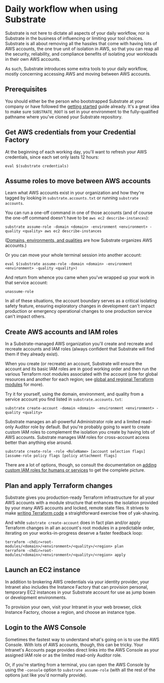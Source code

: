 # Daily workflow when using Substrate

Substrate is not here to dictate all aspects of your daily workflow, nor is Substrate in the business of influencing or limiting your tool choices. Substrate is all about removing all the hassles that come with having lots of AWS accounts, the one true unit of isolation in AWS, so that you can reap all the security, reliability, and compliance benefits of isolating your workloads in their own AWS accounts.

As such, Substrate introduces some extra tools to your daily workflow, mostly concerning accessing AWS and moving between AWS accounts.

## Prerequisites

You should either be the person who bootstrapped Substrate at your company or have followed the [getting started](getting-started.md) guide already. It's a great idea to make sure `SUBSTRATE_ROOT` is set in your environment to the fully-qualified pathname where you've cloned your Substrate repository.

## Get AWS credentials from your Credential Factory

At the beginning of each working day, you'll want to refresh your AWS credentials, since each set only lasts 12 hours:

```shell-session
eval $(substrate credentials)
```

## Assume roles to move between AWS accounts

Learn what AWS accounts exist in your organization and how they're tagged by looking in `substrate.accounts.txt` or running `substrate accounts`.

You can run a one-off command in one of those accounts (and of course the one-off command doesn't have to be `aws ec2 describe-instances`):

```shell-session
substrate assume-role -domain <domain> -environment <environment> -quality <quality> aws ec2 describe-instances
```

([Domains, environments, and qualities](../ref/domains-environments-qualities.md) are how Substrate organizes AWS accounts.)

Or you can move your whole terminal session into another account:

```shell-session
eval $(substrate assume-role -domain <domain> -environment <environment> -quality <quality>)
```

And return from whence you came when you've wrapped up your work in that service account:

```shell-session
unassume-role
```

In all of these situations, the account boundary serves as a critical isolating safety feature, ensuring exploratory changes in development can't impact production or emergency operational changes to one production service can't impact others.

## Create AWS accounts and IAM roles

In a Substrate-managed AWS organization you'll create and recreate and recreate accounts and IAM roles (always confident that Substrate will find them if they already exist).

When you create (or recreate) an account, Substrate will ensure the account and its basic IAM roles are in good working order and then run the various Terraform root modules associated with the account (one for global resources and another for each region; see [global and regional Terraform modules](ref/global-and-regional-terraform-modules.md) for more).

Try it for yourself, using the domain, environment, and quality from a service account you find listed in `substrate.accounts.txt`:

```shell-session
substrate create-account -domain <domain> -environment <environment> -quality <quality>
```

Substrate manages an all-powerful Administrator role and a limited read-only Auditor role by default. But you're probably going to want to create custom IAM roles to complement the isolation you create by having lots of AWS accounts. Substrate manages IAM roles for cross-account access better than anything else around.

```shell-session
substrate create-role -role <RoleName> [account selection flags] [assume-role policy flags [policy attachment flags]
```

There are a lot of options, though, so consult the documentation on [adding custom IAM roles for humans or services](mgmt/custom-iam-roles.md) to get the complete picture.

## Plan and apply Terraform changes

Substrate gives you production-ready Terraform infrastructure for all your AWS accounts with a module structure that enhances the isolation provided by your many AWS accounts and locked, remote state files. It strives to make [writing Terraform code](mgmt/writing-terraform-code.md) a straightforward exercise free of yak-shaving.

And while `substrate create-account` does in fact plan and/or apply Terraform changes in all an account's root modules in a predictable order, iterating on your works-in-progress deserve a faster feedback loop:

```shell-session
terraform -chdir=root-modules/<domain>/<environment>/<quality>/<region> plan
terraform -chdir=root-modules/<domain>/<environment>/<quality>/<region> apply
```

## Launch an EC2 instance

In addition to brokering AWS credentials via your identity provider, your Intranet also includes the Instance Factory that can provision personal, temporary EC2 instances in your Substrate account for use as jump boxen or development environments.

To provision your own, visit your Intranet in your web browser, click Instance Factory, choose a region, and choose an instance type.

## Login to the AWS Console

Sometimes the fastest way to understand what's going on is to use the AWS Console. With lots of AWS accounts, though, this can be tricky. Your Intranet's Accounts page provides direct links into the AWS Console as your assigned IAM role or as the limited read-only Auditor role.

Or, if you're starting from a terminal, you can open the AWS Console by using the `-console` option to `substrate assume-role` (with all the rest of the options just like you'd normally provide).
